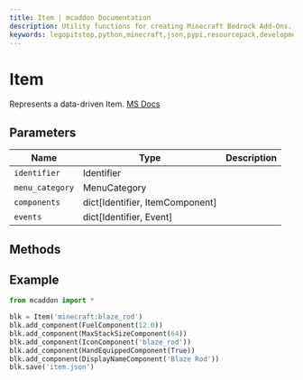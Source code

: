 ```yaml
---
title: Item | mcaddon Documentation
description: Utility functions for creating Minecraft Bedrock Add-Ons.
keywords: legopitstop,python,minecraft,json,pypi,resourcepack,development-kit,add-on,bedrock-edition,mcpack,pythonpackage,behaviorpack,mcaddon
---
```


# Item

Represents a data-driven Item. [MS Docs](https://learn.microsoft.com/en-us/minecraft/creator/reference/content/itemreference/examples/itemdefinition?view=minecraft-bedrock-stable)

## Parameters

| Name            | Type                            | Description |
| --------------- | ------------------------------- | ----------- |
| `identifier`    | Identifier                      |             |
| `menu_category` | MenuCategory                    |             |
| `components`    | dict[Identifier, ItemComponent] |             |
| `events`        | dict[Identifier, Event]         |             |

## Methods

## Example

```py
from mcaddon import *

blk = Item('minecraft:blaze_rod')
blk.add_component(FuelComponent(12.0))
blk.add_component(MaxStackSizeComponent(64))
blk.add_component(IconComponent('blaze_rod'))
blk.add_component(HandEquippedComponent(True))
blk.add_component(DisplayNameComponent('Blaze Rod'))
blk.save('item.json')
```
